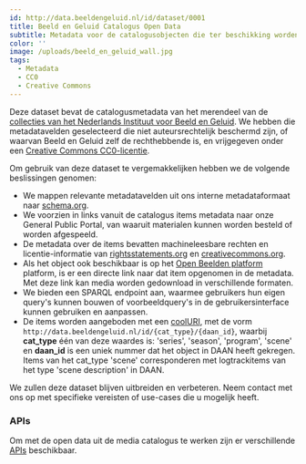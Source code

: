 ```yaml
---
id: http://data.beeldengeluid.nl/id/dataset/0001
title: Beeld en Geluid Catalogus Open Data
subtitle: Metadata voor de catalogusobjecten die ter beschikking worden gesteld door het Nederlands Instituut voor Beeld en Geluid.
color: ''
image: /uploads/beeld_en_geluid_wall.jpg
tags:
  - Metadata
  - CC0
  - Creative Commons
---
```


Deze dataset bevat de catalogusmetadata van het merendeel van de [collecties van het Nederlands Instituut voor Beeld en Geluid](https://www.beeldengeluid.nl/collectie). We hebben die metadatavelden geselecteerd die niet auteursrechtelijk beschermd zijn, of waarvan Beeld en Geluid zelf de rechthebbende is, en vrijgegeven onder een [Creative Commons CC0-licentie](https://creativecommons.org/publicdomain/zero/1.0).

Om gebruik van deze dataset te vergemakkelijken hebben we de volgende beslissingen genomen:

- We mappen relevante metadatavelden uit ons interne metadataformaat naar [schema.org](https://schema.org/).
- We voorzien in links vanuit de catalogus items metadata naar onze General Public Portal, van waaruit materialen kunnen worden besteld of worden afgespeeld.
- De metadata over de items bevatten machineleesbare rechten en licentie-informatie van [rightsstatements.org](https://rightsstatements.org/nl/) en [creativecommons.org](https://creativecommons.org/). 
- Als het object ook beschikbaar is op het [Open Beelden platform](https://openbeelden.nl/) platform, is er een directe link naar dat item opgenomen in de metadata. Met deze link kan media worden gedownload in verschillende formaten.
- We bieden een SPARQL endpoint aan, waarmee gebruikers hun eigen query's kunnen bouwen of voorbeeldquery's in de gebruikersinterface kunnen gebruiken en aanpassen.
- De items worden aangeboden met een [coolURI](https://www.w3.org/TR/cooluris/), met de vorm `http://data.beeldengeluid.nl/id/{cat_type}/{daan_id}`, waarbij **cat_type** één van deze waardes is: 'series', 'season', 'program', 'scene' en **daan_id** is een uniek nummer dat het object in DAAN heeft gekregen. Items van het cat_type 'scene' corresponderen met logtrackitems van het type 'scene description' in DAAN.

We zullen deze dataset blijven uitbreiden en verbeteren. Neem contact met ons op met specifieke vereisten of use-cases die u mogelijk heeft.

### APIs

Om met de open data uit de media catalogus te werken zijn er verschillende [APIs](/nl/apis/nisv-media-catalog) beschikbaar.
